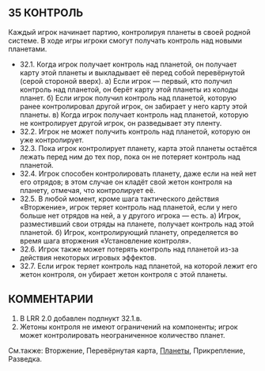 35 КОНТРОЛЬ
---

Каждый игрок начинает партию, контролируя планеты в своей родной системе. В ходе игры игроки смогут получать контроль над новыми планетами.
* 32.1. Когда игрок получает контроль над планетой, он получает карту этой планеты и выкладывает её перед собой перевёрнутой (серой стороной вверх).
  а) Если игрок — первый, кто получил контроль над планетой, он берёт карту этой планеты из колоды планет.
  б) Если игрок получил контроль над планетой, которую ранее контролировал другой игрок, он забирает у него карту этой планеты.
  в) Когда игрок получает контроль над планетой, которую не контролирует другой игрок, он разведывает эту пленту.
* 32.2. Игрок не может получить контроль над планетой, которую он уже контролирует.
* 32.3. Пока игрок контролирует планету, карта этой планеты остаётся лежать перед ним до тех пор, пока он не потеряет контроль над планетой.
* 32.4. Игрок способен контролировать планету, даже если на ней нет его отрядов; в этом случае он кладёт свой жетон контроля на планету, отмечая, что контролирует её.
* 32.5. В любой момент, кроме шага тактического действия «Вторжение», игрок теряет контроль над планетой, если у него больше нет отрядов на ней, а у другого игрока — есть.
  а) Игрок, разместивший свои отряды на планете, получает контроль над этой планетой.
  б) Игрок, контролирующий планету, определяется во время шага вторжения «Установление контроля».
* 32.6. Игрок также может потерять контроль над планетой из-за действия некоторых игровых эффектов.
* 32.7. Если игрок теряет контроль над планетой, на которой лежит его жетон контроля, он убирает жетон контроля с этой планеты.

КОММЕНТАРИИ
---
1) В LRR 2.0 добавлен подпнукт 32.1.в.
2) Жетоны контроля не имеют ограничений на компоненты; игрок может контролировать неограниченное количество планет.

См.также: Вторжение, Перевёрнутая карта, [Планеты](planets.md), Прикрепление, Разведка.
